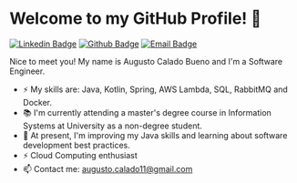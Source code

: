 # Welcome to my GitHub Profile!  👋

[![Linkedin Badge](https://img.shields.io/badge/-LinkedIn-blue?style=flat-square&logo=Linkedin&logoColor=white&link=https://www.linkedin.com/in/augusto-bueno)](https://www.linkedin.com/in/augusto-bueno)
[![Github Badge](https://img.shields.io/badge/-Github-000?style=flat-square&logo=Github&logoColor=white&link=https://github.com/AugustoCalado/)](https://github.com/AugustoCalado/)
[![Email Badge](https://img.shields.io/badge/-Email-3ABFE6?style=flat-square&logo=minutemailer&logoColor=white&link=mailto:augusto.calado11@gmail.com)](mailto:augusto.calado11@gmail.com)

Nice to meet you! My name is Augusto Calado Bueno and I'm a Software Engineer.

 - ⚡ My skills are: Java, Kotlin, Spring, AWS Lambda, SQL, RabbitMQ and Docker.
 - 📚 I'm currently attending a master's degree course in Information Systems at University as a non-degree student.
 - 🌱 At present, I'm improving my Java skills and learning about software development best practices.
 - ⚡ Cloud Computing enthusiast
 - 📫 Contact me: augusto.calado11@gmail.com


